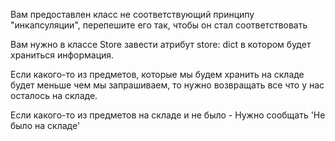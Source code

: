 Вам предоставлен класс не соответствующий принципу "инкапсуляции", перепешите его так, чтобы он стал соответствовать

Вам нужно в классе Store завести атрибут store: dict в котором будет храниться информация.

Если какого-то из предметов, которые мы будем хранить на складе будет меньше чем мы запрашиваем, то нужно возвращать все что у нас осталось на складе.

Если какого-то из предметов на складе и не было - Нужно сообщать 'Не было на складе'